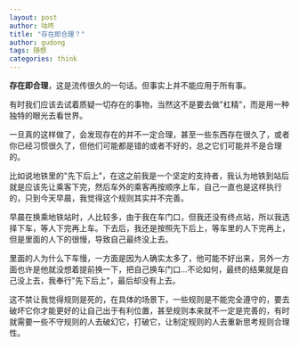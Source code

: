 ```yaml
---
layout: post
author: 咕咚
title: "存在即合理？"
author: gudong
tags: 随想
categories: think 
---
```

**存在即合理**，这是流传很久的一句话。但事实上并不能应用于所有事。

有时我们应该去试着质疑一切存在的事物，当然这不是要去做"杠精"，而是用一种独特的眼光去看世界。

一旦真的这样做了，会发现存在的并不一定合理，甚至一些东西存在很久了，或者你已经习惯很久了，但他们可能都是错的或者不好的，总之它们可能并不是合理的。

比如说地铁里的"先下后上"，在这之前我是一个坚定的支持者，我认为地铁到站后就是应该先让乘客下完，然后车外的乘客再按顺序上车，自己一直也是这样执行的，只到今天早晨，我觉得这个规则其实并不完善。

早晨在换乘地铁站时，人比较多，由于我在车门口，但我还没有终点站，所以我选择下车，等人下完再上车。下去后，我还是按照先下后上，等车里的人下完再上，但是里面的人下的很慢，导致自己最终没上去。

里面的人为什么下车慢，一方面是因为人确实太多了，他可能不好出来，另外一方面也许是他就没想着提前换一下，把自己换车门口…不论如何，最终的结果就是自己没上去，我奉行"先下后上"，最后却没有上去。

这不禁让我觉得规则是死的，在具体的场景下，一些规则是不能完全遵守的，要去破坏它你才能更好的让自己出于有利位置，甚至规则本来就不一定是完善的，有时就需要一些不守规则的人去破幻它，打破它，让制定规则的人去重新思考规则合理性。

